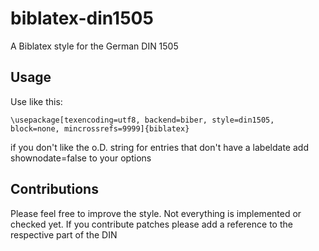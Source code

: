 biblatex-din1505
================

A Biblatex style for the German DIN 1505

Usage
------

Use like this:

    \usepackage[texencoding=utf8, backend=biber, style=din1505, block=none, mincrossrefs=9999]{biblatex}

if you don't like the o.D. string for entries that don't have a labeldate add shownodate=false to your options

Contributions
--------------
Please feel free to improve the style. Not everything is implemented or checked yet. If you contribute patches please add a reference to the respective part of the DIN
